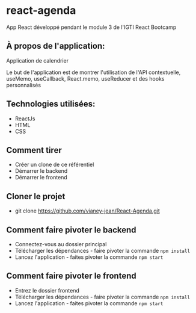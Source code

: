 # react-agenda
App React développé pendant le module 3 de l'IGTI React Bootcamp

## À propos de l'application:
Application de calendrier

Le but de l'application est de montrer l'utilisation de l'API contextuelle, useMemo, useCallback, React.memo, useReducer et des hooks personnalisés

## Technologies utilisées:
* ReactJs
* HTML
* CSS

## Comment tirer
* Créer un clone de ce référentiel 
* Démarrer le backend 
* Démarrer le frontend

## Cloner le projet
* git clone https://github.com/vianey-jean/React-Agenda.git
## Comment faire pivoter le backend 
* Connectez-vous au dossier principal
* Télécharger les dépendances - faire pivoter la commande
 ``` npm install ```
* Lancez l'application - faites pivoter la commande
 ``` npm start ```

## Comment faire pivoter le frontend 
* Entrez le dossier frontend
* Télécharger les dépendances - faire pivoter la commande
``` npm install ```
* Lancez l'application - faites pivoter la commande 
``` npm start ```

